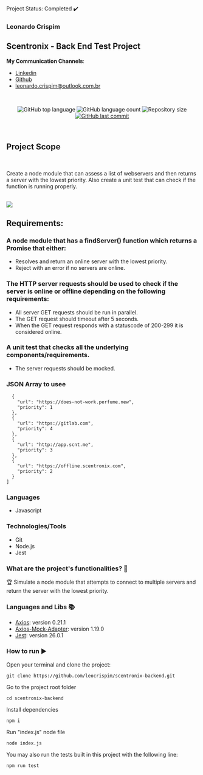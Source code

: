 Project Status: Completed :heavy_check_mark:

### Leonardo Crispim

## Scentronix - Back End Test Project

**My Communication Channels**:
- [Linkedin](https://www.linkedin.com/in/leonardo-crispim-371a23134/)
- [Github](https://github.com/leocrispim)
- <leonardo.crispim@outlook.com.br>
<br>

<p align="center">
  <img alt="GitHub top language" src="https://img.shields.io/github/languages/top/leocrispim/scentronix-backend">
  <img alt="GitHub language count" src="https://img.shields.io/github/languages/count/leocrispim/scentronix-backend">
  <img alt="Repository size" src="https://img.shields.io/github/repo-size/leocrispim/scentronix-backend">
  <a href="https://github.com/leocrispim/scentronix-backend/commits/master">
    <img alt="GitHub last commit" src="https://img.shields.io/github/last-commit/leocrispim/scentronix-backend">
  </a>
</p>

<br>

## Project Scope <br>

<br>

Create a node module that can assess a list of webservers and then returns a server with the lowest priority. Also create a unit test that can check if the function is running properly. <br>

<br>

<img src="https://user-images.githubusercontent.com/59870721/108924797-2102f000-761a-11eb-9028-e6a6cd4ac423.png" />

<br>

## Requirements: <br>

### A node module that has a findServer() function which returns a Promise that either: <br>

* Resolves and return an online server with the lowest priority.
* Reject with an error if no servers are online.


### The HTTP server requests should be used to check if the server is online or offline depending on the following requirements: <br>

* All server GET requests should be run in parallel.
* The GET request should timeout after 5 seconds.
* When the GET request responds with a statuscode of 200-299 it is considered online.


### A unit test that checks all the underlying components/requirements. <br>

* The server requests should be mocked.

### JSON Array to usee

``` [
  {
    "url": "https://does-not-work.perfume.new",
    "priority": 1
  },
  {
    "url": "https://gitlab.com",
    "priority": 4
  },
  {
    "url": "http://app.scnt.me",
    "priority": 3
  },
  {
    "url": "https://offline.scentronix.com",
    "priority": 2
  }
]
```

### Languages
* Javascript
### Technologies/Tools
* Git
* Node.js
* Jest

### What are the project's functionalities? :checkered_flag:
:trophy: Simulate a node module that attempts to connect to multiple servers and return the server with the lowest priority.
<br>
### Languages and Libs :books:
- [Axios](https://www.npmjs.com/package/axios): version 0.21.1
- [Axios-Mock-Adapter](https://www.npmjs.com/package/axios-mock-adapter): version 1.19.0
- [Jest](https://jestjs.io/): version 26.0.1

### How to run :arrow_forward:
Open your terminal and clone the project: 
```
git clone https://github.com/leocrispim/scentronix-backend.git
```
Go to the project root folder
```
cd scentronix-backend
```
Install dependencies
```
npm i
```
Run "index.js" node file
```
node index.js
```
You may also run the tests built in this project with the following line:
```
npm run test
```
<br>
